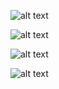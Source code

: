 ![alt text](https://github.com/Kesavan-V-Sparkout/Internship_Tasks/blob/main/Day10/userAuthenticationSystem/assets/Screenshot%20from%202024-04-18%2018-52-49.png?raw=true)

![alt text](https://github.com/Kesavan-V-Sparkout/Internship_Tasks/blob/main/Day10/userAuthenticationSystem/assets/Screenshot%20from%202024-04-18%2018-53-01.png?raw=true)

![alt text](https://github.com/Kesavan-V-Sparkout/Internship_Tasks/blob/main/Day10/userAuthenticationSystem/assets/Screenshot%20from%202024-04-18%2018-53-09.png?raw=true)

![alt text](https://github.com/Kesavan-V-Sparkout/Internship_Tasks/blob/main/Day10/userAuthenticationSystem/assets/Screenshot%20from%202024-04-18%2018-53-30.png?raw=true)

